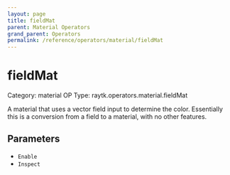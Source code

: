 ```yaml
---
layout: page
title: fieldMat
parent: Material Operators
grand_parent: Operators
permalink: /reference/operators/material/fieldMat
---
```


# fieldMat

Category: material
OP Type: raytk.operators.material.fieldMat



A material that uses a vector field input to determine
the color. Essentially this is a conversion from a
field to a material, with no other features.

## Parameters

* `Enable`
* `Inspect`